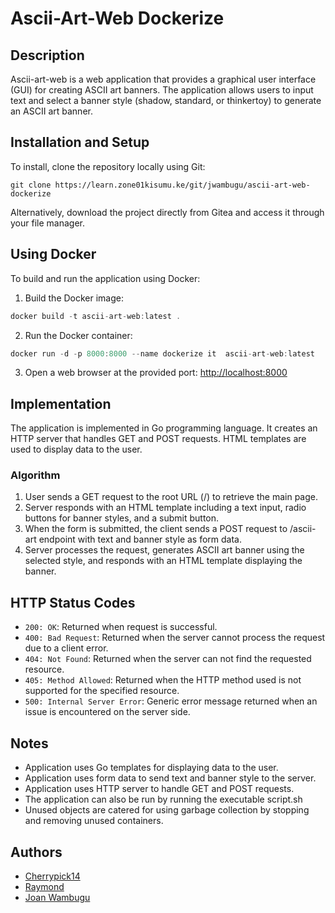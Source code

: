 # Ascii-Art-Web Dockerize

## Description

Ascii-art-web is a web application that provides a graphical user interface (GUI) for creating ASCII art banners. The application allows users to input text and select a banner style (shadow, standard, or thinkertoy) to generate an ASCII art banner.


## Installation and Setup

To install, clone the repository locally using Git:
```script
git clone https://learn.zone01kisumu.ke/git/jwambugu/ascii-art-web-dockerize
```

Alternatively, download the project directly from Gitea and access it through your file manager.

## Using Docker

To build and run the application using Docker:


1. Build the Docker image:
```go
docker build -t ascii-art-web:latest .
```

2. Run the Docker container:
```go
docker run -d -p 8000:8000 --name dockerize it  ascii-art-web:latest
```

3. Open a web browser at the provided port:  [http://localhost:8000](http://localhost:8000)

## Implementation

The application is implemented in Go programming language. It creates an HTTP server that handles GET and POST requests. HTML templates are used to display data to the user.

### Algorithm

1. User sends a GET request to the root URL (/) to retrieve the main page.
2. Server responds with an HTML template including a text input, radio buttons for banner styles, and a submit button.
3. When the form is submitted, the client sends a POST request to /ascii-art endpoint with text and banner style as form data.
4. Server processes the request, generates ASCII art banner using the selected style, and responds with an HTML template displaying the banner.

## HTTP Status Codes

- `200: OK`: Returned when request is successful.
- `400: Bad Request`: Returned when the server cannot process the request due to a client error.
- `404: Not Found`: Returned when the server can not find the requested resource.
- `405: Method Allowed`: Returned when the HTTP method used is not supported for the specified resource.
- `500: Internal Server Error`: Generic error message returned when an issue is encountered on the server side. 

## Notes

- Application uses Go templates for displaying data to the user.
- Application uses form data to send text and banner style to the server.
- Application uses HTTP server to handle GET and POST requests.
- The application can also be run by running the executable script.sh
- Unused objects are catered for using garbage collection by stopping and removing unused containers.

## Authors

- [Cherrypick14](https://github.com/Cherrypick14)
- [Raymond](https://github.com/anxielray)
- [Joan Wambugu](https://github.com/Joan2509)

